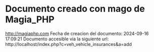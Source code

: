 # Documento creado con mago de Magia_PHP 
http://magiaphp.com 
Fecha de creacion del documento: 2024-09-16 17:09:21 
Documento accesible via la siguiente url:  
http://localhost/index.php?c=veh_vehicle_insurances&a=add 

